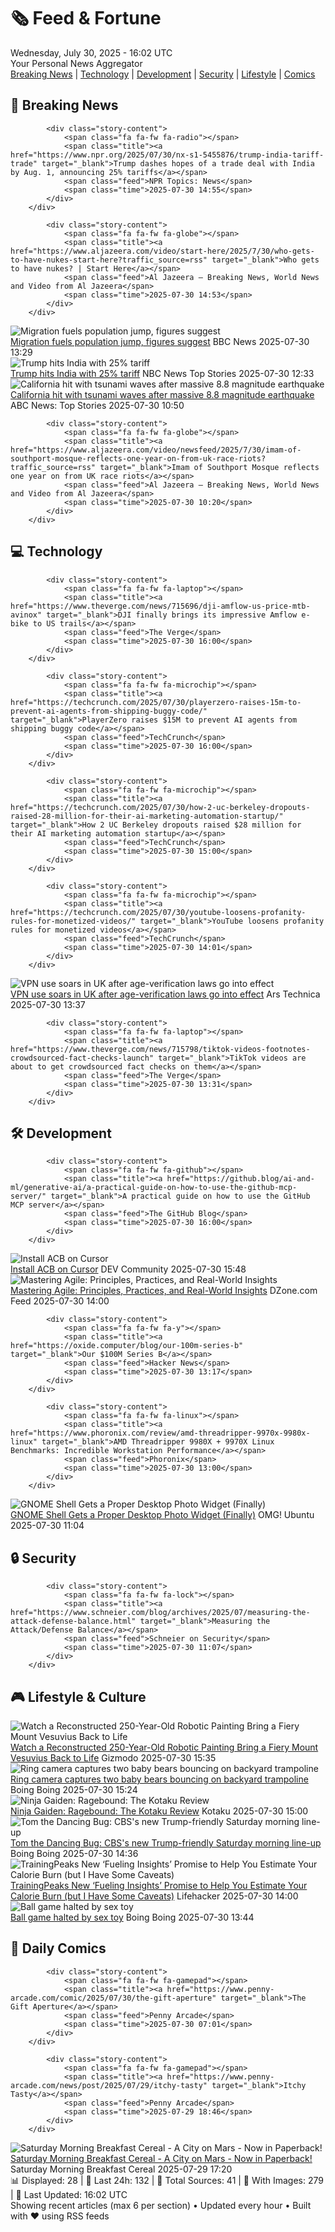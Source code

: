 <!-- Processing 54 RSS feeds at 2025-07-30 16:01:49 UTC -->
<!-- Processing: XKCD -->
<!-- Processing: Penny Arcade -->
<!-- Processing: Garfield -->
<!-- Processing: Questionable Content -->
<!-- Processing: Girl Genius -->
<!-- Processing: Dinosaur Comics -->
<!-- Processing: Reuters Top News -->
<!-- Processing: Reuters World News -->
<!-- Processing: NBC News Breaking -->
<!-- Processing: TechCrunch -->
<!-- Processing: The Verge -->
<!-- Processing: O'Reilly Radar -->
<!-- Processing: Slashdot -->
<!-- Processing: Hacker News -->
<!-- Processing: Dev.to -->
<!-- Processing: Linux.com -->
<!-- Processing: Red Hat Blog -->
<!-- Processing: GitHub Blog -->
<!-- Processing: GitLab Blog -->
<!-- Processing: InfoQ -->
<!-- Processing: Martin Fowler -->
<!-- Processing: Gizmodo -->
<!-- Processing: Boing Boing -->
<!-- Processing: Krebs on Security -->
<!-- Processing: Schneier on Security -->
<!-- Generated 8 new posts out of 25 feeds processed -->
<div class="newspaper-header">
    <h1 class="newspaper-title">🗞️ Feed & Fortune</h1>
    <div class="newspaper-date">Wednesday, July 30, 2025 - 16:02 UTC</div>
    <div class="newspaper-subtitle">Your Personal News Aggregator</div>
</div>

<div class="newspaper-nav">
    <a href="#breaking">Breaking News</a> |
    <a href="#tech">Technology</a> |
    <a href="#dev">Development</a> |
    <a href="#security">Security</a> |
    <a href="#lifestyle">Lifestyle</a> |
    <a href="#webcomics">Comics</a>
</div>

<div class="news-section breaking-news" id="breaking">
<h2 class="section-header">🚨 Breaking News</h2>
<div class="stories-container">
<div class="story">
            
            <div class="story-content">
                <span class="fa fa-fw fa-radio"></span>
                <span class="title"><a href="https://www.npr.org/2025/07/30/nx-s1-5455876/trump-india-tariff-trade" target="_blank">Trump dashes hopes of a trade deal with India by Aug. 1, announcing 25% tariffs</a></span>
                <span class="feed">NPR Topics: News</span>
                <span class="time">2025-07-30 14:55</span>
            </div>
        </div>
<div class="story">
            
            <div class="story-content">
                <span class="fa fa-fw fa-globe"></span>
                <span class="title"><a href="https://www.aljazeera.com/video/start-here/2025/7/30/who-gets-to-have-nukes-start-here?traffic_source=rss" target="_blank">Who gets to have nukes? | Start Here</a></span>
                <span class="feed">Al Jazeera – Breaking News, World News and Video from Al Jazeera</span>
                <span class="time">2025-07-30 14:53</span>
            </div>
        </div>
<div class="story">
            <img src="https://ichef.bbci.co.uk/ace/standard/240/cpsprodpb/6113/live/14530040-6d3a-11f0-b0f5-fbe7fe20aa48.jpg" alt="Migration fuels population jump, figures suggest" class="story-image" loading="lazy" onerror="this.style.display='none'">
            <div class="story-content">
                <span class="fa fa-fw fa-flag"></span>
                <span class="title"><a href="https://www.bbc.com/news/articles/c207nzgrz3vo?at_medium=RSS&at_campaign=rss" target="_blank">Migration fuels population jump, figures suggest</a></span>
                <span class="feed">BBC News</span>
                <span class="time">2025-07-30 13:29</span>
            </div>
        </div>
<div class="story">
            <img src="https://media-cldnry.s-nbcnews.com/image/upload/t_fit_1500w/rockcms/2025-07/250730-trump-modi-rs-c22605.jpg" alt="Trump hits India with 25% tariff" class="story-image" loading="lazy" onerror="this.style.display='none'">
            <div class="story-content">
                <span class="fa fa-fw fa-broadcast-tower"></span>
                <span class="title"><a href="https://www.nbcnews.com/business/business-news/trump-hits-india-25-tariff-rcna221907" target="_blank">Trump hits India with 25% tariff</a></span>
                <span class="feed">NBC News Top Stories</span>
                <span class="time">2025-07-30 12:33</span>
            </div>
        </div>
<div class="story">
            <img src="https://s.abcnews.com/images/US/Hawaii-earthquake-tsunami-DB-250730_1753862352395_hpMain_4x3t_384.jpg" alt="California hit with tsunami waves after massive 8.8 magnitude earthquake" class="story-image" loading="lazy" onerror="this.style.display='none'">
            <div class="story-content">
                <span class="fa fa-fw fa-tv"></span>
                <span class="title"><a href="https://abcnews.go.com/US/tsunami-watch-issued-hawaii-after-80-magnitude-earthquake/story?id=124190121" target="_blank">California hit with tsunami waves after massive 8.8 magnitude earthquake</a></span>
                <span class="feed">ABC News: Top Stories</span>
                <span class="time">2025-07-30 10:50</span>
            </div>
        </div>
<div class="story">
            
            <div class="story-content">
                <span class="fa fa-fw fa-globe"></span>
                <span class="title"><a href="https://www.aljazeera.com/video/newsfeed/2025/7/30/imam-of-southport-mosque-reflects-one-year-on-from-uk-race-riots?traffic_source=rss" target="_blank">Imam of Southport Mosque reflects one year on from UK race riots</a></span>
                <span class="feed">Al Jazeera – Breaking News, World News and Video from Al Jazeera</span>
                <span class="time">2025-07-30 10:20</span>
            </div>
        </div>
</div>
</div>
<div class="news-section tech-news" id="tech">
<h2 class="section-header">💻 Technology</h2>
<div class="stories-container">
<div class="story">
            
            <div class="story-content">
                <span class="fa fa-fw fa-laptop"></span>
                <span class="title"><a href="https://www.theverge.com/news/715696/dji-amflow-us-price-mtb-avinox" target="_blank">DJI finally brings its impressive Amflow e-bike to US trails</a></span>
                <span class="feed">The Verge</span>
                <span class="time">2025-07-30 16:00</span>
            </div>
        </div>
<div class="story">
            
            <div class="story-content">
                <span class="fa fa-fw fa-microchip"></span>
                <span class="title"><a href="https://techcrunch.com/2025/07/30/playerzero-raises-15m-to-prevent-ai-agents-from-shipping-buggy-code/" target="_blank">PlayerZero raises $15M to prevent AI agents from shipping buggy code</a></span>
                <span class="feed">TechCrunch</span>
                <span class="time">2025-07-30 16:00</span>
            </div>
        </div>
<div class="story">
            
            <div class="story-content">
                <span class="fa fa-fw fa-microchip"></span>
                <span class="title"><a href="https://techcrunch.com/2025/07/30/how-2-uc-berkeley-dropouts-raised-28-million-for-their-ai-marketing-automation-startup/" target="_blank">How 2 UC Berkeley dropouts raised $28 million for their AI marketing automation startup</a></span>
                <span class="feed">TechCrunch</span>
                <span class="time">2025-07-30 15:00</span>
            </div>
        </div>
<div class="story">
            
            <div class="story-content">
                <span class="fa fa-fw fa-microchip"></span>
                <span class="title"><a href="https://techcrunch.com/2025/07/30/youtube-loosens-profanity-rules-for-monetized-videos/" target="_blank">YouTube loosens profanity rules for monetized videos</a></span>
                <span class="feed">TechCrunch</span>
                <span class="time">2025-07-30 14:01</span>
            </div>
        </div>
<div class="story">
            <img src="https://cdn.arstechnica.net/wp-content/uploads/2025/07/returnkey-500x500.jpg" alt="VPN use soars in UK after age-verification laws go into effect" class="story-image" loading="lazy" onerror="this.style.display='none'">
            <div class="story-content">
                <span class="fa fa-fw fa-cog"></span>
                <span class="title"><a href="https://arstechnica.com/tech-policy/2025/07/vpn-use-soars-in-uk-after-age-verification-laws-go-into-effect/" target="_blank">VPN use soars in UK after age-verification laws go into effect</a></span>
                <span class="feed">Ars Technica</span>
                <span class="time">2025-07-30 13:37</span>
            </div>
        </div>
<div class="story">
            
            <div class="story-content">
                <span class="fa fa-fw fa-laptop"></span>
                <span class="title"><a href="https://www.theverge.com/news/715798/tiktok-videos-footnotes-crowdsourced-fact-checks-launch" target="_blank">TikTok videos are about to get crowdsourced fact checks on them</a></span>
                <span class="feed">The Verge</span>
                <span class="time">2025-07-30 13:31</span>
            </div>
        </div>
</div>
</div>
<div class="news-section dev-news" id="dev">
<h2 class="section-header">🛠️ Development</h2>
<div class="stories-container">
<div class="story">
            
            <div class="story-content">
                <span class="fa fa-fw fa-github"></span>
                <span class="title"><a href="https://github.blog/ai-and-ml/generative-ai/a-practical-guide-on-how-to-use-the-github-mcp-server/" target="_blank">A practical guide on how to use the GitHub MCP server</a></span>
                <span class="feed">The GitHub Blog</span>
                <span class="time">2025-07-30 16:00</span>
            </div>
        </div>
<div class="story">
            <img src="https://media2.dev.to/dynamic/image/width=800%2Cheight=%2Cfit=scale-down%2Cgravity=auto%2Cformat=auto/https%3A%2F%2Fdev-to-uploads.s3.amazonaws.com%2Fuploads%2Farticles%2Fj17q5ln1s2ru8fq61yna.png" alt="Install ACB on Cursor" class="story-image" loading="lazy" onerror="this.style.display='none'">
            <div class="story-content">
                <span class="fa fa-fw fa-code"></span>
                <span class="title"><a href="https://dev.to/devalexmartinez/install-acb-on-cursor-2h9f" target="_blank">Install ACB on Cursor</a></span>
                <span class="feed">DEV Community</span>
                <span class="time">2025-07-30 15:48</span>
            </div>
        </div>
<div class="story">
            <img src="https://dz2cdn1.dzone.com/thumbnail?fid=18535373&w=600" alt="Mastering Agile: Principles, Practices, and Real-World Insights" class="story-image" loading="lazy" onerror="this.style.display='none'">
            <div class="story-content">
                <span class="fa fa-fw fa-newspaper"></span>
                <span class="title"><a href="https://dzone.com/articles/agile-principles-practices-real-world-insights" target="_blank">Mastering Agile: Principles, Practices, and Real-World Insights</a></span>
                <span class="feed">DZone.com Feed</span>
                <span class="time">2025-07-30 14:00</span>
            </div>
        </div>
<div class="story">
            
            <div class="story-content">
                <span class="fa fa-fw fa-y"></span>
                <span class="title"><a href="https://oxide.computer/blog/our-100m-series-b" target="_blank">Our $100M Series B</a></span>
                <span class="feed">Hacker News</span>
                <span class="time">2025-07-30 13:17</span>
            </div>
        </div>
<div class="story">
            
            <div class="story-content">
                <span class="fa fa-fw fa-linux"></span>
                <span class="title"><a href="https://www.phoronix.com/review/amd-threadripper-9970x-9980x-linux" target="_blank">AMD Threadripper 9980X + 9970X Linux Benchmarks: Incredible Workstation Performance</a></span>
                <span class="feed">Phoronix</span>
                <span class="time">2025-07-30 13:00</span>
            </div>
        </div>
<div class="story">
            <img src="https://i0.wp.com/www.omgubuntu.co.uk/wp-content/uploads/2025/07/picture-widget.jpg?resize=406%2C232&amp;ssl=1" alt="GNOME Shell Gets a Proper Desktop Photo Widget (Finally)" class="story-image" loading="lazy" onerror="this.style.display='none'">
            <div class="story-content">
                <span class="fa fa-fw fa-ubuntu"></span>
                <span class="title"><a href="https://www.omgubuntu.co.uk/2025/07/picture-desktop-widget-gnome-shell-extension" target="_blank">GNOME Shell Gets a Proper Desktop Photo Widget (Finally)</a></span>
                <span class="feed">OMG! Ubuntu</span>
                <span class="time">2025-07-30 11:04</span>
            </div>
        </div>
</div>
</div>
<div class="news-section security-news" id="security">
<h2 class="section-header">🔒 Security</h2>
<div class="stories-container">
<div class="story">
            
            <div class="story-content">
                <span class="fa fa-fw fa-lock"></span>
                <span class="title"><a href="https://www.schneier.com/blog/archives/2025/07/measuring-the-attack-defense-balance.html" target="_blank">Measuring the Attack/Defense Balance</a></span>
                <span class="feed">Schneier on Security</span>
                <span class="time">2025-07-30 11:07</span>
            </div>
        </div>
</div>
</div>
<div class="news-section lifestyle-news" id="lifestyle">
<h2 class="section-header">🎮 Lifestyle & Culture</h2>
<div class="stories-container">
<div class="story">
            <img src="https://gizmodo.com/app/uploads/2025/07/vesuvius-painting.jpg" alt="Watch a Reconstructed 250-Year-Old Robotic Painting Bring a Fiery Mount Vesuvius Back to Life" class="story-image" loading="lazy" onerror="this.style.display='none'">
            <div class="story-content">
                <span class="fa fa-fw fa-computer"></span>
                <span class="title"><a href="https://gizmodo.com/watch-a-reconstructed-250-year-old-robotic-painting-bring-a-fiery-mount-vesuvius-back-to-life-2000636587" target="_blank">Watch a Reconstructed 250-Year-Old Robotic Painting Bring a Fiery Mount Vesuvius Back to Life</a></span>
                <span class="feed">Gizmodo</span>
                <span class="time">2025-07-30 15:35</span>
            </div>
        </div>
<div class="story">
            <img src="https://i0.wp.com/boingboing.net/wp-content/uploads/2024/04/bear-cubs.jpg?fit=1500%2C996&amp;quality=60&amp;ssl=1" alt="Ring camera captures two baby bears bouncing on backyard trampoline" class="story-image" loading="lazy" onerror="this.style.display='none'">
            <div class="story-content">
                <span class="fa fa-fw fa-arrow-right"></span>
                <span class="title"><a href="https://boingboing.net/2025/07/30/ring-camera-captures-two-baby-bears-bouncing-on-backyard-trampoline.html" target="_blank">Ring camera captures two baby bears bouncing on backyard trampoline</a></span>
                <span class="feed">Boing Boing</span>
                <span class="time">2025-07-30 15:24</span>
            </div>
        </div>
<div class="story">
            <img src="https://i.kinja-img.com/image/upload/c_fit,q_80,w_636/796a694c666e0facac231bfe31f165ab.jpg" alt="Ninja Gaiden: Ragebound: The Kotaku Review" class="story-image" loading="lazy" onerror="this.style.display='none'">
            <div class="story-content">
                <span class="fa fa-fw fa-gamepad"></span>
                <span class="title"><a href="https://kotaku.com/ninja-gaiden-ragebound-review-2d-blasphemous-1851787265" target="_blank">Ninja Gaiden: Ragebound: The Kotaku Review</a></span>
                <span class="feed">Kotaku</span>
                <span class="time">2025-07-30 15:00</span>
            </div>
        </div>
<div class="story">
            <img src="https://i0.wp.com/boingboing.net/wp-content/uploads/2025/07/1746TEASER1200-cbs-saturdays.jpg?fit=1200%2C672&amp;quality=60&amp;ssl=1" alt="Tom the Dancing Bug: CBS&#x27;s new Trump-friendly Saturday morning line-up" class="story-image" loading="lazy" onerror="this.style.display='none'">
            <div class="story-content">
                <span class="fa fa-fw fa-arrow-right"></span>
                <span class="title"><a href="https://boingboing.net/2025/07/30/tom-the-dancing-bug-cbss-new-trump-friendly-saturday-morning-line-up.html" target="_blank">Tom the Dancing Bug: CBS&#x27;s new Trump-friendly Saturday morning line-up</a></span>
                <span class="feed">Boing Boing</span>
                <span class="time">2025-07-30 14:36</span>
            </div>
        </div>
<div class="story">
            <img src="https://lifehacker.com/imagery/articles/01K1BXBB932MWEM1PB5R27585D/hero-image.png" alt="TrainingPeaks New ‘Fueling Insights’ Promise to Help You Estimate Your Calorie Burn (but I Have Some Caveats)" class="story-image" loading="lazy" onerror="this.style.display='none'">
            <div class="story-content">
                <span class="fa fa-fw fa-life-ring"></span>
                <span class="title"><a href="https://lifehacker.com/health/trainingpeaks-new-fueling-insights-are-promising-but-proceed-with-caution?utm_medium=RSS" target="_blank">TrainingPeaks New ‘Fueling Insights’ Promise to Help You Estimate Your Calorie Burn (but I Have Some Caveats)</a></span>
                <span class="feed">Lifehacker</span>
                <span class="time">2025-07-30 14:00</span>
            </div>
        </div>
<div class="story">
            <img src="https://i0.wp.com/boingboing.net/wp-content/uploads/2025/07/dildo.jpg?fit=1564%2C854&amp;quality=60&amp;ssl=1" alt="Ball game halted by sex toy" class="story-image" loading="lazy" onerror="this.style.display='none'">
            <div class="story-content">
                <span class="fa fa-fw fa-arrow-right"></span>
                <span class="title"><a href="https://boingboing.net/2025/07/30/sex-toy-hurled-onto-court-during-wnba-game.html" target="_blank">Ball game halted by sex toy</a></span>
                <span class="feed">Boing Boing</span>
                <span class="time">2025-07-30 13:44</span>
            </div>
        </div>
</div>
</div>
<div class="news-section webcomics-section" id="webcomics">
<h2 class="section-header">🎨 Daily Comics</h2>
<div class="stories-container">
<div class="story">
            
            <div class="story-content">
                <span class="fa fa-fw fa-gamepad"></span>
                <span class="title"><a href="https://www.penny-arcade.com/comic/2025/07/30/the-gift-aperture" target="_blank">The Gift Aperture</a></span>
                <span class="feed">Penny Arcade</span>
                <span class="time">2025-07-30 07:01</span>
            </div>
        </div>
<div class="story">
            
            <div class="story-content">
                <span class="fa fa-fw fa-gamepad"></span>
                <span class="title"><a href="https://www.penny-arcade.com/news/post/2025/07/29/itchy-tasty" target="_blank">Itchy Tasty</a></span>
                <span class="feed">Penny Arcade</span>
                <span class="time">2025-07-29 18:46</span>
            </div>
        </div>
<div class="story">
            <img src="https://www.smbc-comics.com/comics/1753809563-booktext.png" alt="Saturday Morning Breakfast Cereal - A City on Mars - Now in Paperback!" class="story-image" loading="lazy" onerror="this.style.display='none'">
            <div class="story-content">
                <span class="fa fa-fw fa-smile"></span>
                <span class="title"><a href="https://www.smbc-comics.com/comic/a-city-on-mars-now-in-paperback" target="_blank">Saturday Morning Breakfast Cereal - A City on Mars - Now in Paperback!</a></span>
                <span class="feed">Saturday Morning Breakfast Cereal</span>
                <span class="time">2025-07-29 17:20</span>
            </div>
        </div>
</div>
</div>

<div class="newspaper-footer">
    <div class="stats">
        📊 Displayed: 28 | 📅 Last 24h: 132 | 📡 Total Sources: 41 | 📸 With Images: 279 |
        🔄 Last Updated: 16:02 UTC
    </div>
    <div class="footer-note">
        Showing recent articles (max 6 per section) • Updated every hour • Built with ❤️ using RSS feeds
    </div>
</div>
